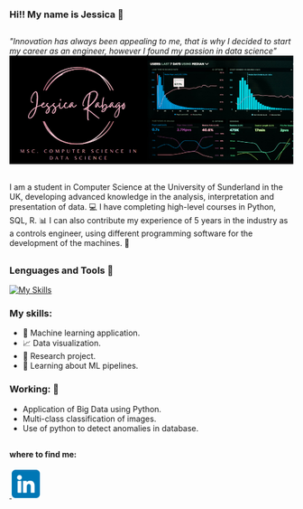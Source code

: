 ### Hi!! My name is Jessica :princess:      
##
*"Innovation has always been appealing to me, that is why I decided to start my career as an engineer, however I found my passion in data science"*
![](/pictures/a.PNG) 
##
I am a student in Computer Science at the University of Sunderland in the UK, developing advanced knowledge in the analysis, interpretation and presentation
of data. :computer: I have completing high-level courses in Python, SQL, R. :bar_chart: I can also contribute my experience of 5 years in the industry as a controls engineer, using different programming software for the development of the machines. :office:
## 
### Lenguages and Tools :wrench:
[![My Skills](https://skills.thijs.gg/icons?i=py,r,mysql)](https://skills.thijs.gg)

### My skills: 
- :rocket: Machine learning application. 
- :chart_with_upwards_trend: Data visualization.
- :memo: Research project.
- :blue_book: Learning about ML pipelines.

### Working: :open_file_folder:
- Application of Big Data using Python.
- Multi-class classification of images.
- Use of python to detect anomalies in database.
##
#### where to find me:
<a href="https://www.linkedin.com/in/jessica-rabago-05539424a/"> <img align=”left”>
    <img src="pictures/linkedin.png" alt="LinkedIn" width="50" height="50"></a>



                   
